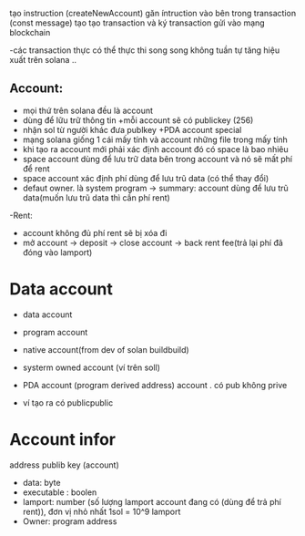 tạo instruction (createNewAccount)
găn íntruction vào bên trong transaction (const message)
tạo tạo transaction và ký transaction 
gửi vào mạng blockchain     

-các transaction thực có thể thực thi song song không tuần tự tăng hiệu xuất trên solana
..
## Account: 
+ mọi thứ trên solana đều là account 
+ dùng để lữu trữ thông tin 
+mỗi account sẽ có publickey (256)
+ nhận sol từ người khác đưa publkey 
+PDA account special
+ mạng solana giống 1 cái mấy tính và account những file trong mấy tính
+ khi tạo ra account mới  phải xác định account đó có space là bao nhiêu 
+ space account dùng để lưu trữ data bên trong account và nó sẽ mất phí để rent
+ space account xác định phí dùng để lưu trũ data (có thể thay đổi)
+ defaut owner. là system program 
-> summary: account dùng để lưu trũ data(muốn lưu trũ data thì cần phí rent)

-Rent: 
+ account không đủ phí rent sẽ bị xóa đi
+ mở account -> deposit -> close account -> back rent fee(trả lại phí đã đóng vào lamport)

# Data account

+ data account
+ program account
+ native account(from dev of solan buildbuild)

+ systerm owned account (ví trên soll)
+ PDA account (program derived address) account . có pub không prive
+ ví tạo ra có publicpublic


# Account infor

address publib key (account)
- data: byte
- executable : boolen
- lamport: number (số lượng lamport account đang có (dùng để trả phí rent)), đơn vị nhỏ nhất 1sol = 10^9 lamport
- Owner: program address
